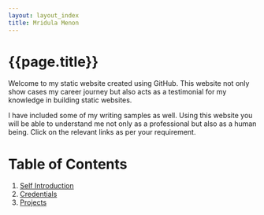 ```yaml
---
layout: layout_index
title: Mridula Menon
---
```


# {{page.title}}

Welcome to my static website created using GitHub. This website not only show cases my career journey but also acts as a testimonial for my knowledge in building static websites.

I have included some of my writing samples as well. Using this website you will be able to understand me not only as a professional but also as a human being. Click on the relevant links as per your requirement.

# Table of Contents
1. [Self Introduction](Pages/introduction.md)
2. [Credentials](pages/credentials.md)
3. [Projects](pages/projects.md)
